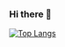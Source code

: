 ### Hi there 👋

[![Top Langs](https://github-readme-stats.vercel.app/api/top-langs/?username=gustavo-munhoz&layout=compact&theme=synthwave&langs_count=4&hide=html,css)](https://github.com/anuraghazra/github-readme-stats)

<!--
**gustavo-munhoz/gustavo-munhoz** is a ✨ _special_ ✨ repository because its `README.md` (this file) appears on your GitHub profile.

Here are some ideas to get you started:

- 🔭 I’m currently working on ...
- 🌱 I’m currently learning ...
- 👯 I’m looking to collaborate on ...
- 🤔 I’m looking for help with ...
- 💬 Ask me about ...
- 📫 How to reach me: ...
- 😄 Pronouns: ...
- ⚡ Fun fact: ...
-->
